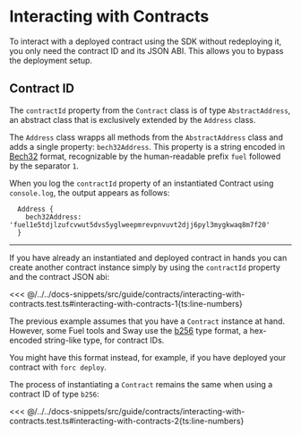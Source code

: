 # Interacting with Contracts

To interact with a deployed contract using the SDK without redeploying it, you only need the contract ID and its JSON ABI. This allows you to bypass the deployment setup.

## Contract ID

The `contractId` property from the `Contract` class is of type `AbstractAddress`, an abstract class that is exclusively extended by the `Address` class.

The `Address` class wrapps all methods from the `AbstractAddress` class and adds a single property: `bech32Address`. This property is a string encoded in [Bech32](../types/bech32.md) format, recognizable by the human-readable prefix `fuel` followed by the separator `1`.

When you log the `contractId` property of an instantiated Contract using `console.log`, the output appears as follows:

```console
  Address {
    bech32Address: 'fuel1e5tdjlzufcvwut5dvs5yglweepmrevpnvuvt2djj6pyl3mygkwaq8m7f20'
  }
```

---

If you have already an instantiated and deployed contract in hands you can create another contract instance simply by using the `contractId` property and the contract JSON abi:

<<< @/../../docs-snippets/src/guide/contracts/interacting-with-contracts.test.ts#interacting-with-contracts-1{ts:line-numbers}

The previous example assumes that you have a `Contract` instance at hand. However, some Fuel tools and Sway use the [b256](../types/b256.md) type format, a hex-encoded string-like type, for contract IDs.

You might have this format instead, for example, if you have deployed your contract with `forc deploy`.

The process of instantiating a `Contract` remains the same when using a contract ID of type `b256`:

<<< @/../../docs-snippets/src/guide/contracts/interacting-with-contracts.test.ts#interacting-with-contracts-2{ts:line-numbers}
